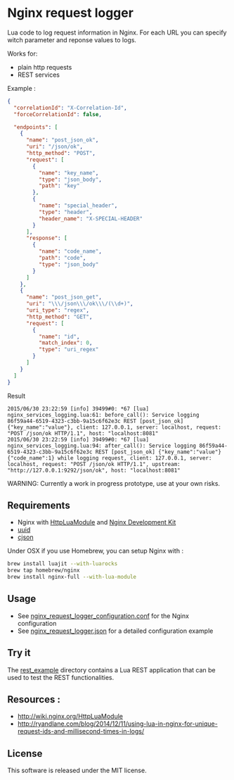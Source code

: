 # Nginx request logger

Lua code to log request information in Nginx. For each URL you can specify witch parameter and reponse values to logs.

Works for:
- plain http requests
- REST services


Example :

```json
{
  "correlationId": "X-Correlation-Id",
  "forceCorrelationId": false,

  "endpoints": [
    {
      "name": "post_json_ok",
      "uri": "/json/ok",
      "http_method": "POST",
      "request": [
        {
          "name": "key_name",
          "type": "json_body",
          "path": "key"
        },
        {
          "name": "special_header",
          "type": "header",
          "header_name": "X-SPECIAL-HEADER"
        }
      ],
      "response": [
        {
          "name": "code_name",
          "path": "code",
          "type": "json_body"
        }
      ]
    },
    {
      "name": "post_json_get",
      "uri": "\\\/json\\\/ok\\\/(\\d+)",
      "uri_type": "regex",
      "http_method": "GET",
      "request": [
        {
          "name": "id",
          "match_index": 0,
          "type": "uri_regex"
        }
      ]
    }
  ]
}
```

Result
```
2015/06/30 23:22:59 [info] 39499#0: *67 [lua] nginx_services_logging.lua:61: before_call(): Service logging 86f59a44-6519-4323-c3bb-9a15c6f62e3c REST [post_json_ok] {"key_name":"value"}, client: 127.0.0.1, server: localhost, request: "POST /json/ok HTTP/1.1", host: "localhost:8081"
2015/06/30 23:22:59 [info] 39499#0: *67 [lua] nginx_services_logging.lua:94: after_call(): Service logging 86f59a44-6519-4323-c3bb-9a15c6f62e3c REST [post_json_ok] {"key_name":"value"} {"code_name":1} while logging request, client: 127.0.0.1, server: localhost, request: "POST /json/ok HTTP/1.1", upstream: "http://127.0.0.1:9292/json/ok", host: "localhost:8081"
```


WARNING: Currently a work in progress prototype, use at your own risks.

## Requirements
- Nginx with [HttpLuaModule](http://wiki.nginx.org/HttpLuaModule) and [Nginx Development Kit](https://github.com/simpl/ngx_devel_kit)
- [uuid](https://github.com/Tieske/uuid)
- [cjson](http://www.kyne.com.au/~mark/software/lua-cjson.php)

Under OSX if you use Homebrew, you can setup Nginx with :

```bash
brew install luajit --with-luarocks
brew tap homebrew/nginx
brew install nginx-full --with-lua-module
```

## Usage

- See [nginx_request_logger_configuration.conf](nginx_request_logger_configuration.conf) for the Nginx configuration
- See [nginx_request_logger.json](nginx_services_logging.json) for a detailed configuration example

## Try it

The [rest_example](rest_example) directory contains a Lua REST application that can be used to test the REST functionalities.

## Resources :

- http://wiki.nginx.org/HttpLuaModule
- http://ryandlane.com/blog/2014/12/11/using-lua-in-nginx-for-unique-request-ids-and-millisecond-times-in-logs/

## License

This software is released under the MIT license.
